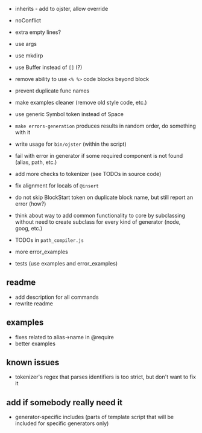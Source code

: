 * inherits - add to ojster, allow override
* noConflict
* extra empty lines?

* use args
* use mkdirp

* use Buffer instead of `[]` (?)

* remove ability to use `<% %>` code blocks beyond block

* prevent duplicate func names
* make examples cleaner (remove old style code, etc.)

* use generic Symbol token instead of Space

* `make errors-generation` produces results in random order, do something with it
* write usage for `bin/ojster` (within the script)

* fail with error in generator if some required component is not found (alias, path, etc.)
* add more checks to tokenizer (see TODOs in source code)

* fix alignment for locals of `@insert`

* do not skip BlockStart token on duplicate block name, but still report an error (how?)
* think about way to add common functionality to core by subclassing without need to create subclass for every kind of generator (node, goog, etc.)

* TODOs in `path_compiler.js`

* more error_examples
* tests (use examples and error_examples)

## readme

* add description for all commands
* rewrite readme

## examples

* fixes related to alias->name in @require
* better examples

## known issues

* tokenizer's regex that parses identifiers is too strict, but don't want to fix it

## add if somebody really need it

* generator-specific includes (parts of template script that will be included for specific generators only)

